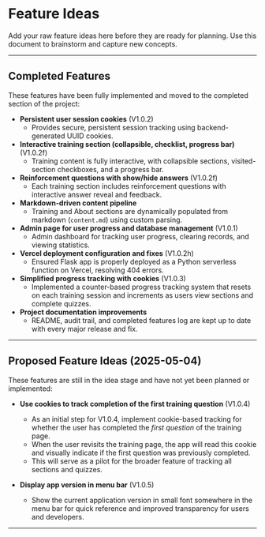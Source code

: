# Feature Ideas

Add your raw feature ideas here before they are ready for planning. Use this document to brainstorm and capture new concepts.

---

## Completed Features

These features have been fully implemented and moved to the completed section of the project:

- **Persistent user session cookies** (V1.0.2)
  - Provides secure, persistent session tracking using backend-generated UUID cookies.
- **Interactive training section (collapsible, checklist, progress bar)** (V1.0.2f)
  - Training content is fully interactive, with collapsible sections, visited-section checkboxes, and a progress bar.
- **Reinforcement questions with show/hide answers** (V1.0.2f)
  - Each training section includes reinforcement questions with interactive answer reveal and feedback.
- **Markdown-driven content pipeline**
  - Training and About sections are dynamically populated from markdown (`content.md`) using custom parsing.
- **Admin page for user progress and database management** (V1.0.1)
  - Admin dashboard for tracking user progress, clearing records, and viewing statistics.
- **Vercel deployment configuration and fixes** (V1.0.2h)
  - Ensured Flask app is properly deployed as a Python serverless function on Vercel, resolving 404 errors.
- **Simplified progress tracking with cookies** (V1.0.3)
  - Implemented a counter-based progress tracking system that resets on each training session and increments as users view sections and complete quizzes.
- **Project documentation improvements**
  - README, audit trail, and completed features log are kept up to date with every major release and fix.

---

## Proposed Feature Ideas (2025-05-04)

These features are still in the idea stage and have not yet been planned or implemented:

- **Use cookies to track completion of the first training question** (V1.0.4)
  - As an initial step for V1.0.4, implement cookie-based tracking for whether the user has completed the *first question* of the training page.
  - When the user revisits the training page, the app will read this cookie and visually indicate if the first question was previously completed.
  - This will serve as a pilot for the broader feature of tracking all sections and quizzes.

- **Display app version in menu bar** (V1.0.5)
  - Show the current application version in small font somewhere in the menu bar for quick reference and improved transparency for users and developers.

---

